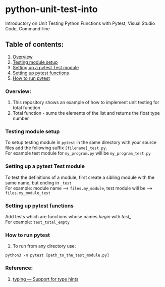 # python-unit-test-into
Introductory on Unit Testing Python Functions with Pytest, Visual Studio Code, Command-line

## Table of contents:
1. [Overview](#overview)
2. [Testing module setup](#testing-module-setup)
3. [Setting up a pytest Test module](#setting-up-a-pytest-test-module)
4. [Setting up pytest functions](#setting-up-pytest-functions)
5. [How to run pytest](#how-to-run-pytest)

### Overview:
1. This repository shows an example of how to implement unit testing for total function
2. Total function - sums the elements of the list and returns the float type number

### Testing module setup
To setup testing module in `pytest` in the same directory with your source files add the following suffix `[filename]_test.py`.  
For example test module for `my_program.py` will be `my_program_test.py`

### Setting up a pytest Test module
To test the definitions of a module, first create a sibling module with the same name, but ending in `_test`  
For example: module name --> `files.my_module`, test module will be --> `files.my_module_test`

### Setting up pytest functions
Add tests which are functions whose names *begin* with *test_*  
For example: `test_total_empty`

### How to run pytest
1. To run from any directory use:
```shell
python3 -m pytest [path_to_the_test_module.py]
```

### Reference:
1. [typing — Support for type hints](https://docs.python.org/3/library/typing.html)